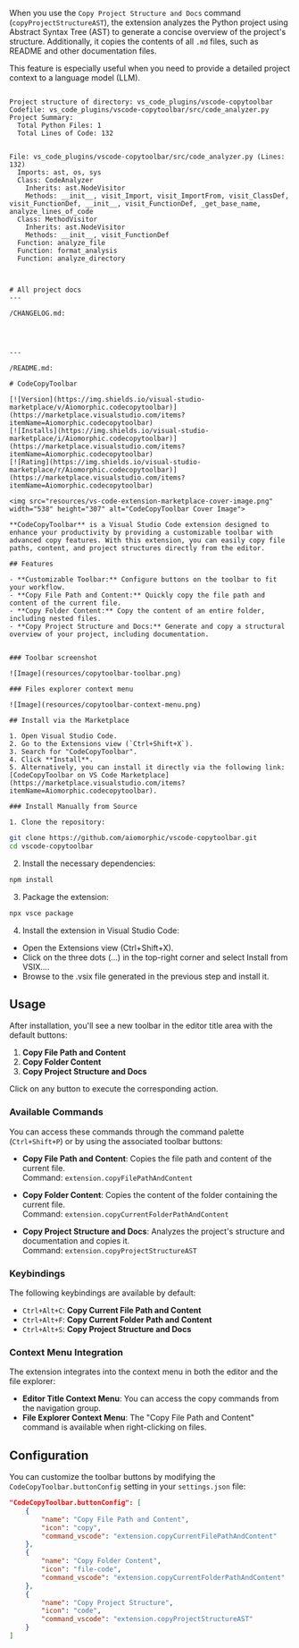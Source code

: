 When you use the `Copy Project Structure and Docs` command (`copyProjectStructureAST`), the extension analyzes the Python project using Abstract Syntax Tree (AST) to generate a concise overview of the project's structure. Additionally, it copies the contents of all `.md` files, such as README and other documentation files.

This feature is especially useful when you need to provide a detailed project context to a language model (LLM).

```

Project structure of directory: vs_code_plugins/vscode-copytoolbar
Codefile: vs_code_plugins/vscode-copytoolbar/src/code_analyzer.py
Project Summary:
  Total Python Files: 1
  Total Lines of Code: 132


File: vs_code_plugins/vscode-copytoolbar/src/code_analyzer.py (Lines: 132)
  Imports: ast, os, sys
  Class: CodeAnalyzer
    Inherits: ast.NodeVisitor
    Methods: __init__, visit_Import, visit_ImportFrom, visit_ClassDef, visit_FunctionDef, __init__, visit_FunctionDef, _get_base_name, analyze_lines_of_code
  Class: MethodVisitor
    Inherits: ast.NodeVisitor
    Methods: __init__, visit_FunctionDef
  Function: analyze_file
  Function: format_analysis
  Function: analyze_directory



# All project docs
---

/CHANGELOG.md:




---

/README.md:

# CodeCopyToolbar

[![Version](https://img.shields.io/visual-studio-marketplace/v/Aiomorphic.codecopytoolbar)](https://marketplace.visualstudio.com/items?itemName=Aiomorphic.codecopytoolbar)
[![Installs](https://img.shields.io/visual-studio-marketplace/i/Aiomorphic.codecopytoolbar)](https://marketplace.visualstudio.com/items?itemName=Aiomorphic.codecopytoolbar)
[![Rating](https://img.shields.io/visual-studio-marketplace/r/Aiomorphic.codecopytoolbar)](https://marketplace.visualstudio.com/items?itemName=Aiomorphic.codecopytoolbar)

<img src="resources/vs-code-extension-marketplace-cover-image.png" width="538" height="307" alt="CodeCopyToolbar Cover Image">

**CodeCopyToolbar** is a Visual Studio Code extension designed to enhance your productivity by providing a customizable toolbar with advanced copy features. With this extension, you can easily copy file paths, content, and project structures directly from the editor.

## Features

- **Customizable Toolbar:** Configure buttons on the toolbar to fit your workflow.
- **Copy File Path and Content:** Quickly copy the file path and content of the current file.
- **Copy Folder Content:** Copy the content of an entire folder, including nested files.
- **Copy Project Structure and Docs:** Generate and copy a structural overview of your project, including documentation.


### Toolbar screenshot

![Image](resources/copytoolbar-toolbar.png)

### Files explorer context menu

![Image](resources/copytoolbar-context-menu.png)

## Install via the Marketplace

1. Open Visual Studio Code.
2. Go to the Extensions view (`Ctrl+Shift+X`).
3. Search for "CodeCopyToolbar".
4. Click **Install**.
5. Alternatively, you can install it directly via the following link: [CodeCopyToolbar on VS Code Marketplace](https://marketplace.visualstudio.com/items?itemName=Aiomorphic.codecopytoolbar).

### Install Manually from Source

1. Clone the repository:

```

```bash
git clone https://github.com/aiomorphic/vscode-copytoolbar.git
cd vscode-copytoolbar
```

2. Install the necessary dependencies:

```bash
npm install
```

3. Package the extension:

```bash
npx vsce package
```
4. Install the extension in Visual Studio Code:

- Open the Extensions view (Ctrl+Shift+X).
- Click on the three dots (...) in the top-right corner and select Install from VSIX....
- Browse to the .vsix file generated in the previous step and install it.

## Usage

After installation, you'll see a new toolbar in the editor title area with the default buttons:

1. **Copy File Path and Content**
2. **Copy Folder Content**
3. **Copy Project Structure and Docs**

Click on any button to execute the corresponding action.

### Available Commands

You can access these commands through the command palette (`Ctrl+Shift+P`) or by using the associated toolbar buttons:

- **Copy File Path and Content**: Copies the file path and content of the current file.  
    Command: `extension.copyFilePathAndContent`
    
- **Copy Folder Content**: Copies the content of the folder containing the current file.  
    Command: `extension.copyCurrentFolderPathAndContent`
    
- **Copy Project Structure and Docs**: Analyzes the project's structure and documentation and copies it.  
    Command: `extension.copyProjectStructureAST`
    

### Keybindings

The following keybindings are available by default:

- `Ctrl+Alt+C`: **Copy Current File Path and Content**
- `Ctrl+Alt+F`: **Copy Current Folder Path and Content**
- `Ctrl+Alt+S`: **Copy Project Structure and Docs**

### Context Menu Integration

The extension integrates into the context menu in both the editor and the file explorer:

- **Editor Title Context Menu**: You can access the copy commands from the navigation group.
- **File Explorer Context Menu**: The "Copy File Path and Content" command is available when right-clicking on files.

## Configuration

You can customize the toolbar buttons by modifying the `CodeCopyToolbar.buttonConfig` setting in your `settings.json` file:

```json
"CodeCopyToolbar.buttonConfig": [
    {
        "name": "Copy File Path and Content",
        "icon": "copy",
        "command_vscode": "extension.copyCurrentFilePathAndContent"
    },
    {
        "name": "Copy Folder Content",
        "icon": "file-code",
        "command_vscode": "extension.copyCurrentFolderPathAndContent"
    },
    {
        "name": "Copy Project Structure",
        "icon": "code",
        "command_vscode": "extension.copyProjectStructureAST"
    }
]
```
